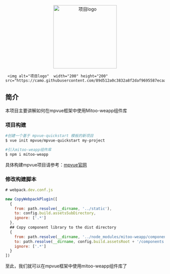 <p align="center">
    <img alt="项目logo" width="200" height="200" src="https://camo.githubusercontent.com/19728abe3a00f556321704a91111984448ffc918/687474703a2f2f6f7a637673756834742e626b742e636c6f7564646e2e636f6d2f6d69746f6f2d77656170702d6c6f676f2e706e67">

     <img alt="项目logo"  width="200" height="200" src="https://camo.githubusercontent.com/89d512a0c3832a8f2daf9695587ecaaea6ed8d6d/687474703a2f2f6d707675652e636f6d2f6173736574732f6c6f676f2e706e67">
</p>

## 简介

本项目主要讲解如何在mpvue框架中使用Mitoo-weapp组件库


### 项目构建

``` bash
#创建一个基于 mpvue-quickstart 模板的新项目
$ vue init mpvue/mpvue-quickstart my-project

#引入mitoo-weapp组件库
$ npm i mitoo-weapp

```
具体构建mpvue项目请参考：[mpvue官网](http://mpvue.com/mpvue/)

### 修改构建脚本


```js
# webpack.dev.conf.js

new CopyWebpackPlugin([
  {
    from: path.resolve(__dirname, '../static'),
    to: config.build.assetsSubDirectory,
    ignore: ['.*']
  },
  ## Copy component library to the dist directory
  {
    from: path.resolve(__dirname, '../node_modules/mitoo-weapp/components'),
    to: path.resolve(__dirname, config.build.assetsRoot + '/components'),
    ignore: ['.*']
  }
])

```

至此，我们就可以在mpvue框架中使用mitoo-weapp组件库了

